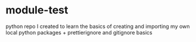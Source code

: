 # module-test
python repo I created to learn the basics of creating and importing my own local python packages + prettierignore and gitignore basics
